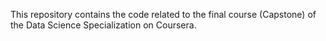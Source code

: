 This repository contains the code related to the final course (Capstone) of the Data Science Specialization on Coursera.
